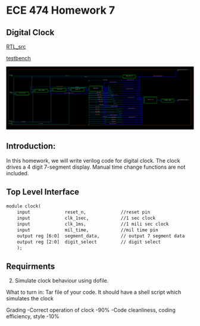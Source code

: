 # ECE 474 Homework 7
## Digital Clock

[RTL_src](../hw7_digitalclock_clock/rtl_src/tas.sv)

[testbench](../hw7_digitalclock_clock/rtl_src/tb.sv)

![Image](../hw7_digitalclock_clock/blockschem.png)
<!-- ![Image](../hw7_digitalclock_clock/tbwaveform.PNG) -->

## Introduction:

In this homework, we will write verilog code for digital clock.
The clock drives a 4 digit 7-segment display.
Manual time change functions are not included.

## Top Level Interface
```
module clock(
    input             reset_n,             //reset pin
    input             clk_1sec,            //1 sec clock
    input             clk_1ms,             //1 mili sec clock
    input             mil_time,            //mil time pin
    output reg [6:0]  segment_data,        // output 7 segment data
    output reg [2:0]  digit_select         // digit select
    );
```

## Requirments

2) Simulate clock behaviour using dofile.

What to turn in:
  Tar file of your code. It should have a shell script which simulates
  the clock

Grading
  -Correct operation of clock                   -90%
  -Code cleanliness, coding efficiency, style   -10%
